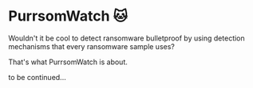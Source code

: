 # PurrsomWatch 🐱
Wouldn't it be cool to detect ransomware bulletproof by using detection mechanisms that every ransomware sample uses?

That's what PurrsomWatch is about.

to be continued...